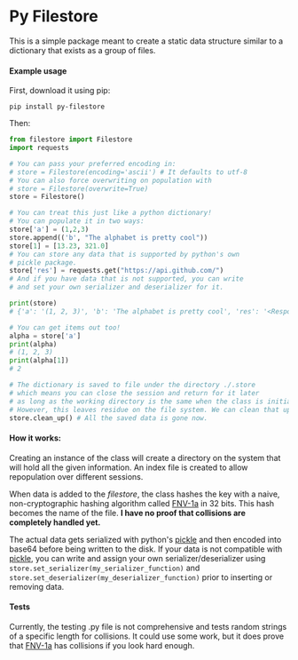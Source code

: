 # Py Filestore

This is a simple package meant to create a static data structure similar to a dictionary that exists as a group of files.

#### Example usage
First, download it using pip:

    pip install py-filestore

Then:
```python
from filestore import Filestore
import requests

# You can pass your preferred encoding in:
# store = Filestore(encoding='ascii') # It defaults to utf-8
# You can also force overwriting on population with
# store = Filestore(overwrite=True)
store = Filestore()

# You can treat this just like a python dictionary!
# You can populate it in two ways:
store['a'] = (1,2,3) 
store.append(('b', "The alphabet is pretty cool"))
store[1] = [13.23, 321.0]
# You can store any data that is supported by python's own
# pickle package. 
store['res'] = requests.get("https://api.github.com/")
# And if you have data that is not supported, you can write
# and set your own serializer and deserializer for it.

print(store)
# {'a': '(1, 2, 3)', 'b': 'The alphabet is pretty cool', 'res': '<Response [200]>', 1: [13.23, 321.0]}

# You can get items out too!
alpha = store['a']
print(alpha)
# (1, 2, 3)
print(alpha[1])
# 2

# The dictionary is saved to file under the directory ./.store
# which means you can close the session and return for it later
# as long as the working directory is the same when the class is initialized.
# However, this leaves residue on the file system. We can clean that up too!
store.clean_up() # All the saved data is gone now.
```



#### How it works:
Creating an instance of the class will create a directory on the system that will hold all the given information. An index file is created to allow repopulation over different sessions. 

When data is added to the *filestore*, the class hashes the key with a naive, non-cryptographic hashing algorithm called [FNV-1a](https://en.wikipedia.org/wiki/Fowler%E2%80%93Noll%E2%80%93Vo_hash_function#FNV-1a_hash) in 32 bits. This hash becomes the name of the file. **I have no proof that collisions are completely handled yet.**

 The actual data gets serialized with python's [pickle](https://docs.python.org/3/library/pickle.html) and then encoded into base64 before being written to the disk. If your data is not compatible with [pickle](https://docs.python.org/3/library/pickle.html), you can write and assign your own serializer/deserializer using `store.set_serializer(my_serializer_function)` and `store.set_deserializer(my_deserializer_function)` prior to inserting or removing data.

 #### Tests
 Currently, the testing .py file is not comprehensive and tests random strings of a specific length for collisions. It could use some work, but it does prove that [FNV-1a](https://en.wikipedia.org/wiki/Fowler%E2%80%93Noll%E2%80%93Vo_hash_function#FNV-1a_hash) has collisions if you look hard enough. 
